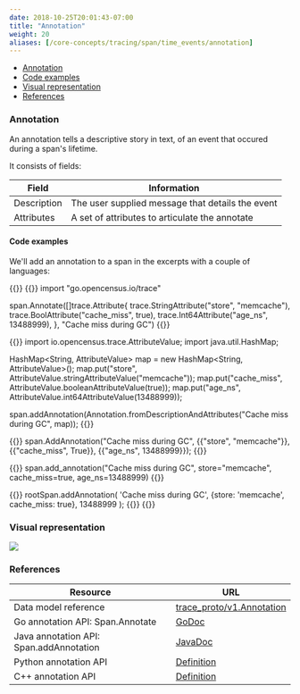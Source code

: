 ```yaml
---
date: 2018-10-25T20:01:43-07:00
title: "Annotation"
weight: 20
aliases: [/core-concepts/tracing/span/time_events/annotation]
---
```


- [Annotation](#annotation)
- [Code examples](#code-examples)
- [Visual representation](#visual-representation)
- [References](#references)

### Annotation

An annotation tells a descriptive story in text, of an event that occured during a span's lifetime.

It consists of fields:

Field|Information
---|---
Description|The user supplied message that details the event
Attributes|A set of attributes to articulate the annotate

#### Code examples

We'll add an annotation to a span in the excerpts with a couple of languages:

{{<tabs Go Java CplusPlus Python NodeJS>}}
{{<highlight go>}}
import "go.opencensus.io/trace"

span.Annotate([]trace.Attribute{
    trace.StringAttribute("store", "memcache"),
    trace.BoolAttribute("cache_miss", true),
    trace.Int64Attribute("age_ns", 13488999),
}, "Cache miss during GC")
{{</highlight>}}

{{<highlight java>}}
import io.opencensus.trace.AttributeValue;
import java.util.HashMap;

HashMap<String, AttributeValue> map = new HashMap<String, AttributeValue>();
map.put("store", AttributeValue.stringAttributeValue("memcache"));
map.put("cache_miss", AttributeValue.booleanAttributeValue(true));
map.put("age_ns", AttributeValue.int64AttributeValue(13488999));

span.addAnnotation(Annotation.fromDescriptionAndAttributes("Cache miss during GC", map));
{{</highlight>}}

{{<highlight cpp>}}
span.AddAnnotation("Cache miss during GC",  {{"store", "memcache"}},
                                        {{"cache_miss", True}}, {{"age_ns", 13488999}});
{{</highlight>}}

{{<highlight py>}}
span.add_annotation("Cache miss during GC", store="memcache", cache_miss=true, age_ns=13488999)
{{</highlight>}}

{{<highlight js>}}
rootSpan.addAnnotation(
  'Cache miss during GC',
  {store: 'memcache', cache_miss: true},
  13488999
);
{{</highlight>}}
{{</tabs>}}

### Visual representation
![](/images/span-annotation-sample.png)

### References

Resource|URL
---|---
Data model reference|[trace_proto/v1.Annotation](https://github.com/census-instrumentation/opencensus-proto/blob/99162e4df59df7e6f54a8a33b80f0020627d8405/src/opencensus/proto/trace/v1/trace.proto#L146-L153)
Go annotation API: Span.Annotate|[GoDoc](https://godoc.org/go.opencensus.io/trace#Span.Annotate)
Java annotation API: Span.addAnnotation|[JavaDoc](https://static.javadoc.io/io.opencensus/opencensus-api/0.16.1/io/opencensus/trace/Span.html#addAnnotation-java.lang.String-java.util.Map-)
Python annotation API|[Definition](https://github.com/census-instrumentation/opencensus-python/blob/d9384fdfafebe678aef0d28a237d098f4e240ad7/opencensus/trace/span.py#L188-L200)
C++ annotation API|[Definition](https://github.com/census-instrumentation/opencensus-cpp/blob/c5e59c48a3c40a7da737391797423b88e93fd4bb/opencensus/trace/span.h#L119-L123)
